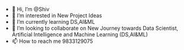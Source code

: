 - 👋 Hi, I’m @Shiv
- 👀 I’m interested in New Project Ideas
- 🌱 I’m currently learning DS,AI&ML
- 💞️ I’m looking to collaborate on New Journey towards Data Scientist, Artificial Intelligence and Machine Learning (DS,AI&ML)
- 📫 How to reach me 9833129075

<!---
Shivi3008/Shivi3008 is a ✨ special ✨ repository because its `README.md` (this file) appears on your GitHub profile.
You can click the Preview link to take a look at your changes.
--->
